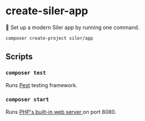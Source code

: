 # create-siler-app
🧱 Set up a modern Siler app by running one command.

```bash
composer create-project siler/app
```

## Scripts

### `composer test`
Runs [Pest](https://pestphp.com/) testing framework.

### `composer start`
Runs [PHP's built-in web server ](https://www.php.net/manual/en/features.commandline.webserver.php) on port 8080. 
